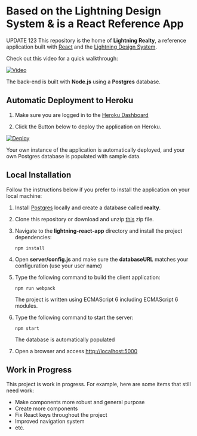 # Based on the Lightning Design System & is a React Reference App
UPDATE 123
This repository is the home of **Lightning Realty**, a reference application built with [React](http://facebook.github.io/react/) and the [Lightning Design System](http://www.lightningdesignsystem.com). 

Check out this video for a quick walkthrough:

[![Video](http://img.youtube.com/vi/UZtvQazYX8A/0.jpg)](http://www.youtube.com/watch?v=UZtvQazYX8A)

The back-end is built with **Node.js** using a **Postgres** database. 

## Automatic Deployment to Heroku

1. Make sure you are logged in to the [Heroku Dashboard](https://dashboard.heroku.com)

2. Click the Button below to deploy the application on Heroku.

[![Deploy](https://www.herokucdn.com/deploy/button.png)](https://heroku.com/deploy)

Your own instance of the application is automatically deployed, and your own Postgres database is populated with sample data.

## Local Installation

Follow the instructions below if you prefer to install the application on your local machine:

1. Install [Postgres](http://www.postgresql.org/) locally and create a database called **realty**.

1. Clone this repository or download and unzip [this](https://github.com/ccoenraets/lightning-react-app/archive/master.zip) zip file.

1. Navigate to the **lightning-react-app** directory and install the project dependencies:

    ```
    npm install
    ```

1. Open **server/config.js** and make sure the **databaseURL** matches your configuration (use your user name)

1. Type the following command to build the client application:

    ```
    npm run webpack
    ```
    
    The project is written using ECMAScript 6 including ECMAScript 6 modules.

1. Type the following command to start the server:
    
    ```
    npm start
    ```
    
    The database is automatically populated
    
1. Open a browser and access [http://localhost:5000](http://localhost:5000)    

## Work in Progress

This project is work in progress. For example, here are some items that still need work:

- Make components more robust and general purpose
- Create more components
- Fix React keys throughout the project
- Improved navigation system
- etc.


